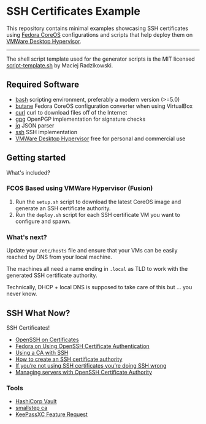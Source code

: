 # SSH Certificates Example

This repository contains minimal examples showcasing SSH certificates using [Fedora CoreOS](https://docs.fedoraproject.org/en-US/fedora-coreos/)
configurations and scripts that help deploy them on [VMWare Desktop Hypervisor](https://www.vmware.com/products/desktop-hypervisor).

---

The shell script template used for the generator scripts is the MIT licensed [script-template.sh](https://gist.github.com/m-radzikowski/53e0b39e9a59a1518990e76c2bff8038)
by Maciej Radzikowski.

## Required Software

- [bash](https://www.gnu.org/software/bash/) scripting environment, preferably a modern version (>=5.0)
- [butane](https://github.com/coreos/butane) Fedora CoreOS configuration converter when using VirtualBox
- [curl](https://github.com/curl/curl) curl to download files off of the Internet
- [gpg](https://www.gnupg.org/) OpenPGP implementation for signature checks
- [jq](https://stedolan.github.io/jq/) JSON parser
- [ssh](https://www.openssh.com) SSH implementation
- [VMWare Desktop Hypervisor](https://www.vmware.com/products/desktop-hypervisor) free for personal and commercial use

## Getting started

What's included?

### FCOS Based using VMWare Hypervisor (Fusion)

1. Run the `setup.sh` script to download the latest CoreOS image and generate an SSH certificate authority.
2. Run the `deploy.sh` script for each SSH certificate VM you want to configure and spawn.

### What's next?

Update your `/etc/hosts` file and ensure that your VMs can be easily reached by DNS from your local machine.

The machines all need a name ending in `.local` as TLD to work with the generated SSH certificate authority.

Technically, DHCP + local DNS is supposed to take care of this but … you never know.

## SSH What Now?

SSH Certificates!

- [OpenSSH on Certificates](https://man.openbsd.org/ssh-keygen.1#CERTIFICATES)
- [Fedora on Using OpenSSH Certificate Authentication](https://docs.fedoraproject.org/en-US/fedora/rawhide/system-administrators-guide/infrastructure-services/OpenSSH/#sec-Using_OpenSSH_Certificate_Authentication)
- [Using a CA with SSH](https://www.lorier.net/docs/ssh-ca.html)
- [How to create an SSH certificate authority](https://jameshfisher.com/2018/03/16/how-to-create-an-ssh-certificate-authority/)
- [If you’re not using SSH certificates you’re doing SSH wrong](https://smallstep.com/blog/use-ssh-certificates/)
- [Managing servers with OpenSSH Certificate Authority](https://ibug.io/blog/2019/12/manage-servers-with-ssh-ca/)

### Tools

- [HashiCorp Vault](https://developer.hashicorp.com/vault/docs/secrets/ssh/signed-ssh-certificates)
- [smallstep ca](https://smallstep.com/docs/step-ca/#ssh-certificate-authority)
- [KeePassXC Feature Request](https://github.com/keepassxreboot/keepassxc/issues/5486)
